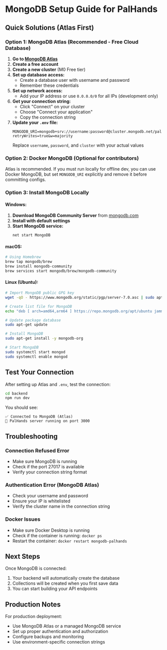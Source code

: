 # MongoDB Setup Guide for PalHands

## Quick Solutions (Atlas First)

### Option 1: MongoDB Atlas (Recommended - Free Cloud Database)

1. **Go to [MongoDB Atlas](https://www.mongodb.com/atlas)**
2. **Create a free account**
3. **Create a new cluster** (M0 Free tier)
4. **Set up database access:**
   - Create a database user with username and password
   - Remember these credentials
5. **Set up network access:**
   - Add your IP address or use `0.0.0.0/0` for all IPs (development only)
6. **Get your connection string:**
   - Click "Connect" on your cluster
   - Choose "Connect your application"
   - Copy the connection string
7. **Update your `.env` file:**
   ```
   MONGODB_URI=mongodb+srv://username:password@cluster.mongodb.net/palhands?retryWrites=true&w=majority
   ```
   Replace `username`, `password`, and `cluster` with your actual values

### Option 2: Docker MongoDB (Optional for contributors)
Atlas is recommended. If you must run locally for offline dev, you can use Docker MongoDB, but set `MONGODB_URI` explicitly and remove it before committing configs.

### Option 3: Install MongoDB Locally

#### Windows:
1. **Download MongoDB Community Server** from [mongodb.com](https://www.mongodb.com/try/download/community)
2. **Install with default settings**
3. **Start MongoDB service:**
   ```bash
   net start MongoDB
   ```

#### macOS:
```bash
# Using Homebrew
brew tap mongodb/brew
brew install mongodb-community
brew services start mongodb/brew/mongodb-community
```

#### Linux (Ubuntu):
```bash
# Import MongoDB public GPG key
wget -qO - https://www.mongodb.org/static/pgp/server-7.0.asc | sudo apt-key add -

# Create list file for MongoDB
echo "deb [ arch=amd64,arm64 ] https://repo.mongodb.org/apt/ubuntu jammy/mongodb-org/7.0 multiverse" | sudo tee /etc/apt/sources.list.d/mongodb-org-7.0.list

# Update package database
sudo apt-get update

# Install MongoDB
sudo apt-get install -y mongodb-org

# Start MongoDB
sudo systemctl start mongod
sudo systemctl enable mongod
```

## Test Your Connection

After setting up Atlas and `.env`, test the connection:

```bash
cd backend
npm run dev
```

You should see:
```
✅ Connected to MongoDB (Atlas)
🚀 PalHands server running on port 3000
```

## Troubleshooting

### Connection Refused Error
- Make sure MongoDB is running
- Check if the port 27017 is available
- Verify your connection string format

### Authentication Error (MongoDB Atlas)
- Check your username and password
- Ensure your IP is whitelisted
- Verify the cluster name in the connection string

### Docker Issues
- Make sure Docker Desktop is running
- Check if the container is running: `docker ps`
- Restart the container: `docker restart mongodb-palhands`

## Next Steps

Once MongoDB is connected:
1. Your backend will automatically create the database
2. Collections will be created when you first save data
3. You can start building your API endpoints

## Production Notes

For production deployment:
- Use MongoDB Atlas or a managed MongoDB service
- Set up proper authentication and authorization
- Configure backups and monitoring
- Use environment-specific connection strings 